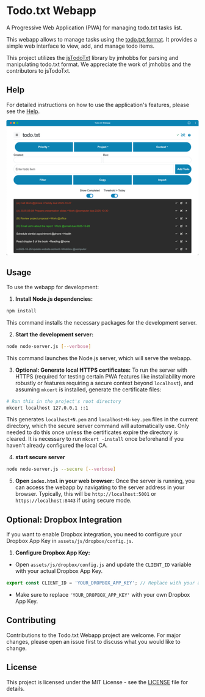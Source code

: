 # Todo.txt Webapp

A Progressive Web Application (PWA) for managing todo.txt tasks list.

This webapp allows to manage tasks using the [todo.txt format](https://github.com/todotxt/todo.txt). It provides a simple web interface to view, add, and manage todo items.

This project utilizes the [jsTodoTxt](https://github.com/jmhobbs/jsTodoTxt) library by jmhobbs for parsing and manipulating todo.txt format. We appreciate the work of jmhobbs and the contributors to jsTodoTxt.

## Help

For detailed instructions on how to use the application's features, please see the [Help](help.md).

![Todo.txt Webapp](screenshots/app_desktop_1_2.png)

## Usage

To use the webapp for development:

1. **Install Node.js dependencies:**

```bash
npm install
```
This command installs the necessary packages for the development server.

2. **Start the development server:**
```bash
node node-server.js [--verbose]
```
This command launches the Node.js server, which will serve the webapp.


3. **Optional: Generate local HTTPS certificates:**
To run the server with HTTPS (required for testing certain PWA features like installability more robustly or features requiring a secure context beyond `localhost`), and assuming `mkcert` is installed, generate the certificate files:
```bash
# Run this in the project's root directory
mkcert localhost 127.0.0.1 ::1
```
This generates `localhost+N.pem` and `localhost+N-key.pem` files in the current directory, which the secure server command will automatically use. Only needed to do this once unless the certificates expire the directory is cleared. It is necessary to run `mkcert -install` once beforehand if you haven't already configured the local CA.

4. **start secure server**
```bash
node node-server.js --secure [--verbose]
```

5. **Open `index.html` in your web browser:**
Once the server is running, you can access the webapp by navigating to the server address in your browser. Typically, this will be `http://localhost:5001` or `https://localhost:8443` if using secure mode.

## Optional: Dropbox Integration

If you want to enable Dropbox integration, you need to configure your Dropbox App Key in `assets/js/dropbox/config.js`.

1. **Configure Dropbox App Key:**
- Open `assets/js/dropbox/config.js` and update the `CLIENT_ID` variable with your actual Dropbox App Key.
```javascript
export const CLIENT_ID = 'YOUR_DROPBOX_APP_KEY'; // Replace with your actual Dropbox App Key
```
- Make sure to replace `'YOUR_DROPBOX_APP_KEY'` with your own Dropbox App Key.

## Contributing

Contributions to the Todo.txt Webapp project are welcome. For major changes, please open an issue first to discuss what you would like to change.

## License

This project is licensed under the MIT License - see the [LICENSE](LICENSE) file for details.

